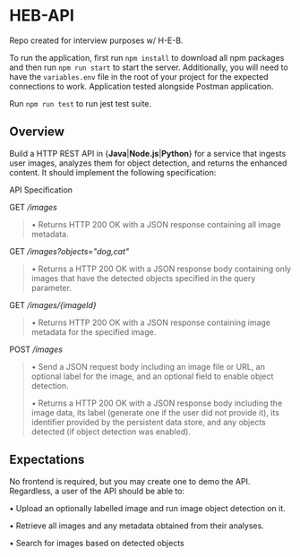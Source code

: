 # HEB-API
Repo created for interview purposes w/ H-E-B.

To run the application, first run ``npm install`` to download all npm packages and then run ``npm run start`` to start the server. Additionally, you will need to have the ``variables.env`` file in the root of your project for the expected connections to work. Application tested alongside Postman application.

Run ``npm run test`` to run jest test suite.

## Overview
Build a HTTP REST API in {**Java**|**Node.js**|**Python**} for a service that ingests user images, analyzes them for object detection, and returns the enhanced content. It should implement the following specification:

API Specification

GET */images*
>• Returns HTTP 200 OK with a JSON response containing all image metadata.

GET */images?objects="dog,cat"*
>• Returns a HTTP 200 OK with a JSON response body containing only images that have
the detected objects specified in the query parameter.

GET */images/{imageId}*
>• Returns HTTP 200 OK with a JSON response containing image metadata for the specified image.

POST */images*
>• Send a JSON request body including an image file or URL, an optional label for the image, and an optional field to enable object detection.
>
>• Returns a HTTP 200 OK with a JSON response body including the image data, its label (generate one if the user did not provide it), its identifier provided by the persistent data store, and any objects detected (if object detection was enabled).

## Expectations
No frontend is required, but you may create one to demo the API. Regardless, a user of the API should be able to:

• Upload an optionally labelled image and run image object detection on it.

• Retrieve all images and any metadata obtained from their analyses.

• Search for images based on detected objects
